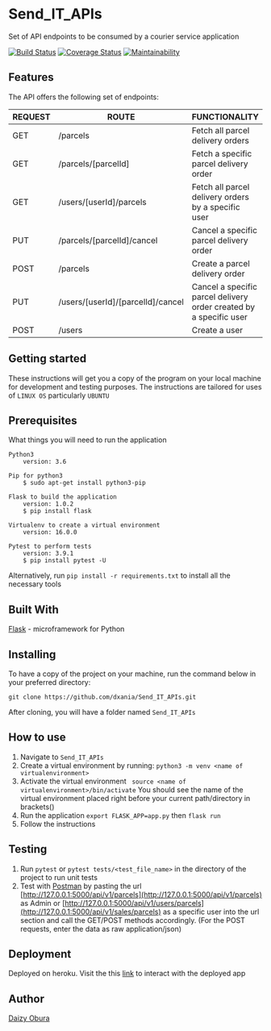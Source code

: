 # Send_IT_APIs
Set of API endpoints to be consumed by a courier service application 


[![Build Status](https://travis-ci.org/dxania/Send_IT_APIs.svg?branch=feature)](https://travis-ci.org/dxania/Send_IT_APIs)
[![Coverage Status](https://coveralls.io/repos/github/dxania/Send_IT_APIs/badge.svg?branch=develop)](https://coveralls.io/github/dxania/Send_IT_APIs?branch=develop)
[![Maintainability](https://api.codeclimate.com/v1/badges/8dc6eba4cf7bb21cf416/maintainability)](https://codeclimate.com/github/dxania/Send_IT_APIs/maintainability)


## Features
The API offers the following set of endpoints:


  | REQUEST      | ROUTE                               | FUNCTIONALITY                                                      |
  |--------------|-------------------------------------|--------------------------------------------------------------------|
  |  GET         | /parcels                            | Fetch all parcel delivery orders                                   |
  |  GET         | /parcels/[parcelId]                 | Fetch a specific parcel delivery order                             | 
  |  GET         | /users/[userId]/parcels             | Fetch all parcel delivery orders by a specific user                | 
  |  PUT         | /parcels/[parcelId]/cancel          | Cancel a specific parcel delivery order                            | 
  |  POST        | /parcels                            | Create a parcel delivery order                                     | 
  |  PUT         | /users/[userId]/[parcelId]/cancel   | Cancel a specific parcel delivery order created by a specific user |
  |  POST        | /users                              | Create a user                                                      |

## Getting started
These instructions will get you a copy of the program on your local machine for development and testing purposes. The instructions are tailored for uses of `LINUX OS` particularly `UBUNTU`

## Prerequisites
What things you will need to run the application

```
Python3
    version: 3.6
```
```
Pip for python3
    $ sudo apt-get install python3-pip
```
```
Flask to build the application
    version: 1.0.2
    $ pip install flask
```
```
Virtualenv to create a virtual environment
    version: 16.0.0
```
```
Pytest to perform tests
    version: 3.9.1
    $ pip install pytest -U
```
Alternatively, run `pip install -r requirements.txt` to install all the necessary tools

## Built With
[Flask](http://flask.pocoo.org/) -  microframework for Python

## Installing
To have a copy of the project on your machine, run the command below in your preferred directory:

``` 
git clone https://github.com/dxania/Send_IT_APIs.git
```
After cloning, you will have a folder named `Send_IT_APIs`

## How to use
1. Navigate to `Send_IT_APIs`
2. Create a virtual environment by running:
``` python3 -m venv <name of virtualenvironment> ```
3. Activate the virtual environment
``` source <name of virtualenvironment>/bin/activate```
You should see the name of the virtual environment placed right before your current path/directory in brackets()
4. Run the application
```export FLASK_APP=app.py``` then
```flask run```
5. Follow the instructions

## Testing
1. Run `pytest` or `pytest tests/<test_file_name>` in the directory of the project to run unit tests
2. Test with [Postman](https://www.getpostman.com/) by pasting the url [http://127.0.0.1:5000/api/v1/parcels](http://127.0.0.1:5000/api/v1/parcels) as Admin or [http://127.0.0.1:5000/api/v1/users/parcels](http://127.0.0.1:5000/api/v1/sales/parcels) as a specific user into the url section and call the GET/POST methods accordingly. (For the POST requests, enter the data as raw application/json)

## Deployment
Deployed on heroku.
Visit the this [link](https://send-it-api-app.herokuapp.com/) to interact with the deployed app

## Author
[Daizy Obura](https://github.com/dxania/)
